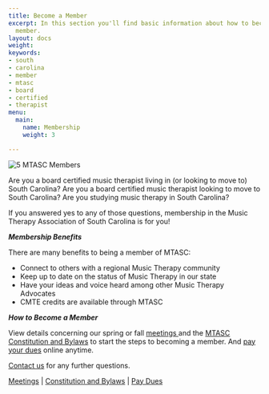 ```yaml
---
title: Become a Member
excerpt: In this section you'll find basic information about how to become a MTASC
  member.
layout: docs
weight: 
keywords:
- south
- carolina
- member
- mtasc
- board
- certified
- therapist
menu:
  main:
    name: Membership
    weight: 3

---
```

![5 MTASC Members](/images/41401637_10156952530914887_4710551054570225664_n.jpg "Happy Members")

Are you a board certified music therapist living in (or looking to move to) South Carolina? Are you a board certified music therapist looking to move to South Carolina? Are you studying music therapy in South Carolina?

If you answered yes to any of those questions, membership in the Music Therapy Association of South Carolina is for you!

**_Membership Benefits_**

There are many benefits to being a member of MTASC:

* Connect to others with a regional Music Therapy community
* Keep up to date on the status of Music Therapy in our state
* Have your ideas and voice heard among other Music Therapy Advocates
* CMTE credits are available through MTASC

**_How to Become a Member_**

View details concerning our spring or fall [meetings ](/blog/)and the [MTASC Constitution and Bylaws](/docs/community/constitution/) to start the steps to becoming a member. And [pay your dues](/dues/) online anytime.

[Contact us](/contact/) for any further questions.

[Meetings](/blog/) | [Constitution and Bylaws](/docs/community/constitution/) | [Pay Dues](/dues/)